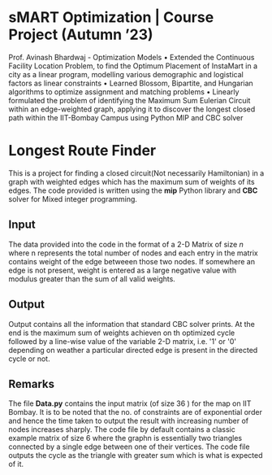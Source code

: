 # sMART Optimization | Course Project (Autumn ’23)
Prof. Avinash Bhardwaj - Optimization Models
• Extended the Continuous Facility Location Problem, to find the Optimum Placement of InstaMart in a
city as a linear program, modelling various demographic and logistical factors as linear constraints
• Learned Blossom, Bipartite, and Hungarian algorithms to optimize assignment and matching problems
• Linearly formulated the problem of identifying the Maximum Sum Eulerian Circuit within an edge-weighted graph,
applying it to discover the longest closed path within the IIT-Bombay Campus using Python MIP and CBC solver

# Longest Route Finder
This is a project for finding a closed circuit(Not necessarily Hamiltonian) in a graph with weighted edges which has the maximum sum of weights of its edges. The code provided is written using the **mip** Python library and **CBC** solver for Mixed integer programming.
## Input
The data provided into the code in the format of a 2-D Matrix of size $n$ where n represents the total number of nodes and each entry in the matrix contains weight of the edge betweeen those two nodes. If somewhere an edge is not present, weight is entered as a large negative value with modulus greater than the sum of all valid weights. 
## Output
Output contains all the information that standard CBC solver prints. At the end is the maximum sum of weights achieven on th optimized cycle followed by a line-wise value of the variable 2-D matrix, i.e. '1' or '0' depending on weather a particular directed edge is present in the directed cycle or not.
## Remarks
The file **Data.py** contains the input matrix (of size 36 ) for the map on IIT Bombay. It is to be noted that the no. of constraints are of exponential order and hence the time taken to output the result with increasing number of nodes increases sharply. The code file by default contains a classic example matrix of size 6 where the graphn is essentially two triangles connected by a single edge between one of their vertices. The code file outputs the cycle as the triangle with greater sum which is what is expected of it.
